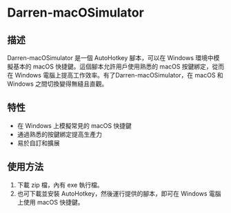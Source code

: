 # Darren-macOSimulator

## 描述
Darren-macOSimulator 是一個 AutoHotkey 腳本，可以在 Windows 環境中模擬基本的 macOS 快捷鍵。這個腳本允許用戶使用熟悉的 macOS 按鍵綁定，從而在 Windows 電腦上提高工作效率。有了Darren-macOSimulator，在 macOS 和 Windows 之間切換變得無縫且直觀。

## 特性
- 在 Windows 上模擬常見的 macOS 快捷鍵
- 通過熟悉的按鍵綁定提高生產力
- 易於自訂和擴展

## 使用方法
1. 下載 zip 檔，內有 exe 執行檔。
2. 也可下載並安裝 AutoHotkey，然後運行提供的腳本，即可在 Windows 電腦上使用 macOS 快捷鍵。
